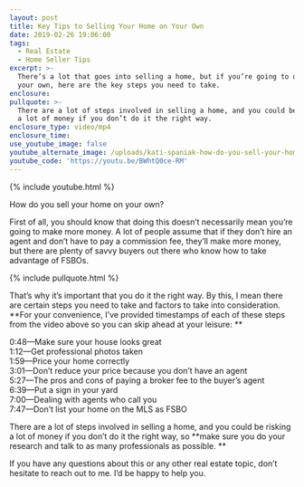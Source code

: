 ```yaml
---
layout: post
title: Key Tips to Selling Your Home on Your Own
date: 2019-02-26 19:06:00
tags:
  - Real Estate
  - Home Seller Tips
excerpt: >-
  There’s a lot that goes into selling a home, but if you’re going to do it on
  your own, here are the key steps you need to take.
enclosure:
pullquote: >-
  There are a lot of steps involved in selling a home, and you could be risking
  a lot of money if you don’t do it the right way.
enclosure_type: video/mp4
enclosure_time:
use_youtube_image: false
youtube_alternate_image: /uploads/kati-spaniak-how-do-you-sell-your-home-on-your-own-youtube.jpg
youtube_code: 'https://youtu.be/BWhtQ0ce-RM'
---
```


{% include youtube.html %}

How do you sell your home on your own? 

First of all, you should know that doing this doesn’t necessarily mean you’re going to make more money. A lot of people assume that if they don’t hire an agent and don’t have to pay a commission fee, they’ll make more money, but there are plenty of savvy buyers out there who know how to take advantage of FSBOs.

{% include pullquote.html %}

That’s why it’s important that you do it the right way. By this, I mean there are certain steps you need to take and factors to take into consideration. **For your convenience, I’ve provided timestamps of each of these steps from the video above so you can skip ahead at your leisure: **

0:48—Make sure your house looks great <br>1:12—Get professional photos taken<br>1:59—Price your home correctly <br>3:01—Don’t reduce your price because you don’t have an agent <br>5:27—The pros and cons of paying a broker fee to the buyer’s agent<br>6:39—Put a sign in your yard <br>7:00—Dealing with agents who call you<br>7:47—Don’t list your home on the MLS as FSBO

There are a lot of steps involved in selling a home, and you could be risking a lot of money if you don’t do it the right way, so **make sure you do your research and talk to as many professionals as possible. **

If you have any questions about this or any other real estate topic, don’t hesitate to reach out to me. I’d be happy to help you.<br>